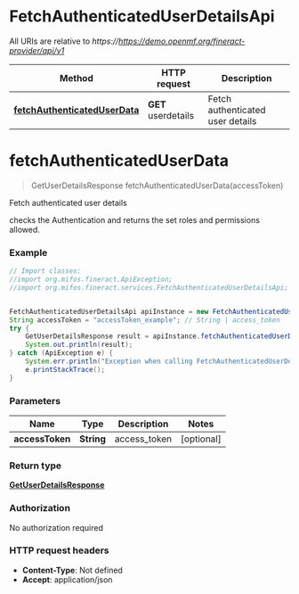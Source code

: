 # FetchAuthenticatedUserDetailsApi

All URIs are relative to *https://https://demo.openmf.org/fineract-provider/api/v1*

Method | HTTP request | Description
------------- | ------------- | -------------
[**fetchAuthenticatedUserData**](FetchAuthenticatedUserDetailsApi.md#fetchAuthenticatedUserData) | **GET** userdetails | Fetch authenticated user details 


<a name="fetchAuthenticatedUserData"></a>
# **fetchAuthenticatedUserData**
> GetUserDetailsResponse fetchAuthenticatedUserData(accessToken)

Fetch authenticated user details 

checks the Authentication and returns the set roles and permissions allowed.

### Example
```java
// Import classes:
//import org.mifos.fineract.ApiException;
//import org.mifos.fineract.services.FetchAuthenticatedUserDetailsApi;


FetchAuthenticatedUserDetailsApi apiInstance = new FetchAuthenticatedUserDetailsApi();
String accessToken = "accessToken_example"; // String | access_token
try {
    GetUserDetailsResponse result = apiInstance.fetchAuthenticatedUserData(accessToken);
    System.out.println(result);
} catch (ApiException e) {
    System.err.println("Exception when calling FetchAuthenticatedUserDetailsApi#fetchAuthenticatedUserData");
    e.printStackTrace();
}
```

### Parameters

Name | Type | Description  | Notes
------------- | ------------- | ------------- | -------------
 **accessToken** | **String**| access_token | [optional]

### Return type

[**GetUserDetailsResponse**](GetUserDetailsResponse.md)

### Authorization

No authorization required

### HTTP request headers

 - **Content-Type**: Not defined
 - **Accept**: application/json

